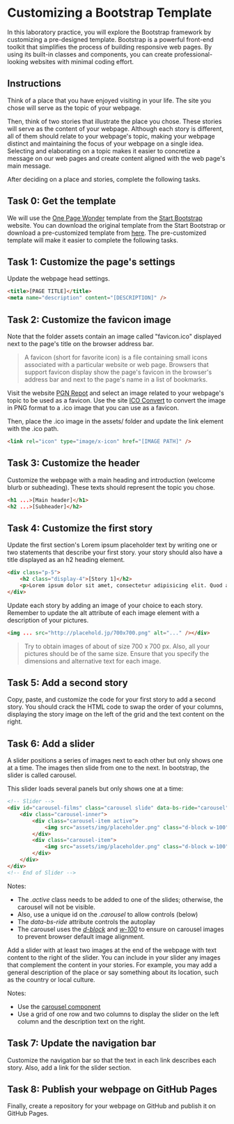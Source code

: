 # Customizing a Bootstrap Template

In this laboratory practice, you will explore the Bootstrap framework by customizing a pre-designed template. Bootstrap is a powerful front-end toolkit that simplifies the process of building responsive web pages. By using its built-in classes and components, you can create professional-looking websites with minimal coding effort.

## Instructions

Think of a place that you have enjoyed visiting in your life. The site you chose will serve as the topic of your webpage.

Then, think of two stories that illustrate the place you chose. These stories will serve as the content of your webpage. Although each story is different, all of them should relate to your webpage's topic, making your webpage distinct and maintaining the focus of your webpage on a single idea. Selecting and elaborating on a topic makes it easier to concretize a message on our web pages and create content aligned with the web page's main message.

After deciding on a place and stories, complete the following tasks.

## Task 0: Get the template

We will use the [One Page Wonder](https://startbootstrap.com/theme/one-page-wonder) template from the [Start Bootstrap](https://startbootstrap.com/) website. You can download the original template from the Start Bootstrap or download a pre-customized template from [here](https://github.com/josecarlosgt/bootsrap/blob/tutorial-templates-landmark/landmark-template.zip?raw=true). The pre-customized template will make it easier to complete the following tasks.

## Task 1: Customize the page's settings

Update the webpage head settings.

```html
<title>[PAGE TITLE]</title>
<meta name="description" content="[DESCRIPTION]" />
```

## Task 2: Customize the favicon image

Note that the folder assets contain an image called "favicon.ico" displayed next to the page's title on the browser address bar.

> A favicon (short for favorite icon) is a file containing small icons associated with a particular website or web page. Browsers that support favicon display show the page's favicon in the browser's address bar and next to the page's name in a list of bookmarks.

Visit the website [PGN Repot](https://www.pngrepo.com/) and select an image related to your webpage's topic to be used as a favicon. Use the site [ICO Convert](https://icoconvert.com/) to convert the image in PNG format to a .ico image that you can use as a favicon.

Then, place the .ico image in the assets/ folder and update the link element with the .ico path.

```html
<link rel="icon" type="image/x-icon" href="[IMAGE PATH]" />
```

## Task 3: Customize the header

Customize the webpage with a main heading and introduction (welcome blurb or subheading). These texts should represent the topic you chose. 

```html
<h1 ...>[Main header]</h1>
<h2 ...>[Subheader]</h2>
```

## Task 4: Customize the first story

Update the first section's Lorem ipsum placeholder text by writing one or two statements that describe your first story. your story should also have a title displayed as an h2 heading element.

```html
<div class="p-5">
    <h2 class="display-4">[Story 1]</h2>
    <p>Lorem ipsum dolor sit amet, consectetur adipisicing elit. Quod aliquid, mollitia odio veniam sit iste esse assumenda amet aperiam exercitationem, ea animi blanditiis recusandae! Ratione voluptatum molestiae adipisci, beatae obcaecati.</p>
</div>
```

 Update each story by adding an image of your choice to each story. Remember to update the alt attribute of each image element with a description of your pictures. 

```html
<img ... src="http://placehold.jp/700x700.png" alt="..." /></div>
```

> Try to obtain images of about of size 700 x 700 px. Also, all your pictures should be of the same size. Ensure that you specify the dimensions and alternative text for each image.

## Task 5: Add a second story

Copy, paste, and customize the code for your first story to add a second story. You should crack the HTML code to swap the order of your columns, displaying the story image on the left of the grid and the text content on the right.

## Task 6: Add a slider

A slider positions a series of images next to each other but only shows one at a time. The images then slide from one to the next. In bootstrap, the slider is called carousel.

This slider loads several panels but only shows one at a time:

```html
<!-- Slider -->
<div id="carousel-films" class="carousel slide" data-bs-ride="carousel">
    <div class="carousel-inner">
        <div class="carousel-item active">
            <img src="assets/img/placeholder.png" class="d-block w-100" alt="...">
        </div>
        <div class="carousel-item">
            <img src="assets/img/placeholder.png" class="d-block w-100" alt="...">
        </div>
    </div>
</div>
<!-- End of Slider -->
```

Notes:
- The *.active* class needs to be added to one of the slides; otherwise, the carousel will not be visible. 
- Also, use a unique id on the *.carousel* to allow controls (below)
- The *data-bs-ride* attribute controls the autoplay
- The carousel uses the *[d-block](https://getbootstrap.com/docs/4.0/utilities/display/)* and *[w-100](https://getbootstrap.com/docs/4.0/utilities/sizing/)* to ensure on carousel images to prevent browser default image alignment.

Add a slider with at least two images at the end of the webpage with text content to the right of the slider. You can include in your slider any images that complement the content in your stories. For example, you may add a general description of the place or say something about its location, such as the country or local culture.

Notes:
- Use the [carousel component](https://getbootstrap.com/docs/5.3/components/carousel/)
- Use a grid of one row and two columns to display the slider on the left column and the description text on the right.

## Task 7: Update the navigation bar

Customize the navigation bar so that the text in each link describes each story. Also, add a link for the slider section. 

## Task 8: Publish your webpage on GitHub Pages

Finally, create a repository for your webpage on GitHub and publish it on GitHub Pages.
